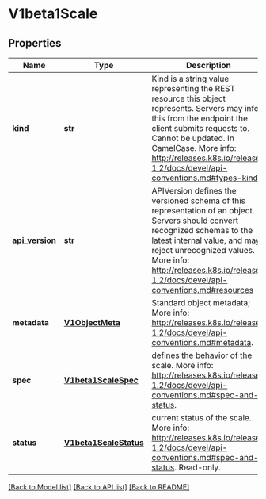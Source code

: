 # V1beta1Scale

## Properties
Name | Type | Description | Notes
------------ | ------------- | ------------- | -------------
**kind** | **str** | Kind is a string value representing the REST resource this object represents. Servers may infer this from the endpoint the client submits requests to. Cannot be updated. In CamelCase. More info: http://releases.k8s.io/release-1.2/docs/devel/api-conventions.md#types-kinds | [optional] 
**api_version** | **str** | APIVersion defines the versioned schema of this representation of an object. Servers should convert recognized schemas to the latest internal value, and may reject unrecognized values. More info: http://releases.k8s.io/release-1.2/docs/devel/api-conventions.md#resources | [optional] 
**metadata** | [**V1ObjectMeta**](V1ObjectMeta.md) | Standard object metadata; More info: http://releases.k8s.io/release-1.2/docs/devel/api-conventions.md#metadata. | [optional] 
**spec** | [**V1beta1ScaleSpec**](V1beta1ScaleSpec.md) | defines the behavior of the scale. More info: http://releases.k8s.io/release-1.2/docs/devel/api-conventions.md#spec-and-status. | [optional] 
**status** | [**V1beta1ScaleStatus**](V1beta1ScaleStatus.md) | current status of the scale. More info: http://releases.k8s.io/release-1.2/docs/devel/api-conventions.md#spec-and-status. Read-only. | [optional] 

[[Back to Model list]](../README.md#documentation-for-models) [[Back to API list]](../README.md#documentation-for-api-endpoints) [[Back to README]](../README.md)



